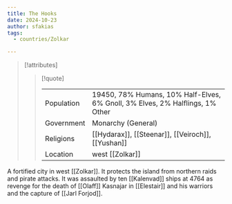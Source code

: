 ```yaml
---
title: The Hooks
date: 2024-10-23
author: sfakias
tags:
  - countries/Zolkar

---
```

> [!attributes]
> 
> > [!quote]
> >
> > | | |
> > | --- | --- |
> > | Population | 19450, 78% Humans, 10% Half-Elves, 6% Gnoll, 3% Elves, 2% Halflings, 1% Other |
> > | Government | Monarchy (General) |
> > | Religions | [[Hydarax]], [[Steenar]], [[Veiroch]], [[Yushan]] |
> > | Location | west [[Zolkar]] |

A fortified city in west [[Zolkar]]. It protects the island from northern raids and pirate attacks. It was assaulted by ten [[Kalenvad]] ships at 4764 as revenge for the death of [[Olaff]] Kasnajar in [[Elestair]] and his warriors and the capture of [[Jarl Forjod]].